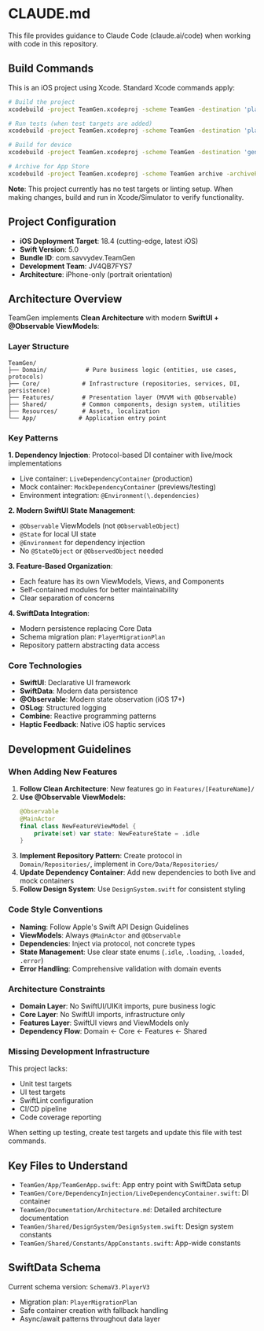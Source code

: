 # CLAUDE.md

This file provides guidance to Claude Code (claude.ai/code) when working with code in this repository.

## Build Commands

This is an iOS project using Xcode. Standard Xcode commands apply:

```bash
# Build the project
xcodebuild -project TeamGen.xcodeproj -scheme TeamGen -destination 'platform=iOS Simulator,name=iPhone 16 Pro' build

# Run tests (when test targets are added)
xcodebuild -project TeamGen.xcodeproj -scheme TeamGen -destination 'platform=iOS Simulator,name=iPhone 16 Pro' test

# Build for device
xcodebuild -project TeamGen.xcodeproj -scheme TeamGen -destination 'generic/platform=iOS' build

# Archive for App Store
xcodebuild -project TeamGen.xcodeproj -scheme TeamGen archive -archivePath TeamGen.xcarchive
```

**Note**: This project currently has no test targets or linting setup. When making changes, build and run in Xcode/Simulator to verify functionality.

## Project Configuration

- **iOS Deployment Target**: 18.4 (cutting-edge, latest iOS)
- **Swift Version**: 5.0
- **Bundle ID**: com.savvydev.TeamGen
- **Development Team**: JV4QB7FYS7
- **Architecture**: iPhone-only (portrait orientation)

## Architecture Overview

TeamGen implements **Clean Architecture** with modern **SwiftUI + @Observable ViewModels**:

### Layer Structure
```
TeamGen/
├── Domain/           # Pure business logic (entities, use cases, protocols)
├── Core/            # Infrastructure (repositories, services, DI, persistence)
├── Features/        # Presentation layer (MVVM with @Observable)
├── Shared/          # Common components, design system, utilities
├── Resources/       # Assets, localization
└── App/            # Application entry point
```

### Key Patterns

**1. Dependency Injection**: Protocol-based DI container with live/mock implementations
- Live container: `LiveDependencyContainer` (production)
- Mock container: `MockDependencyContainer` (previews/testing)
- Environment integration: `@Environment(\.dependencies)`

**2. Modern SwiftUI State Management**:
- `@Observable` ViewModels (not `@ObservableObject`)
- `@State` for local UI state
- `@Environment` for dependency injection
- No `@StateObject` or `@ObservedObject` needed

**3. Feature-Based Organization**:
- Each feature has its own ViewModels, Views, and Components
- Self-contained modules for better maintainability
- Clear separation of concerns

**4. SwiftData Integration**:
- Modern persistence replacing Core Data
- Schema migration plan: `PlayerMigrationPlan`
- Repository pattern abstracting data access

### Core Technologies

- **SwiftUI**: Declarative UI framework
- **SwiftData**: Modern data persistence
- **@Observable**: Modern state observation (iOS 17+)
- **OSLog**: Structured logging
- **Combine**: Reactive programming patterns
- **Haptic Feedback**: Native iOS haptic services

## Development Guidelines

### When Adding New Features

1. **Follow Clean Architecture**: New features go in `Features/[FeatureName]/`
2. **Use @Observable ViewModels**: 
   ```swift
   @Observable
   @MainActor
   final class NewFeatureViewModel {
       private(set) var state: NewFeatureState = .idle
   }
   ```
3. **Implement Repository Pattern**: Create protocol in `Domain/Repositories/`, implement in `Core/Data/Repositories/`
4. **Update Dependency Container**: Add new dependencies to both live and mock containers
5. **Follow Design System**: Use `DesignSystem.swift` for consistent styling

### Code Style Conventions

- **Naming**: Follow Apple's Swift API Design Guidelines
- **ViewModels**: Always `@MainActor` and `@Observable`
- **Dependencies**: Inject via protocol, not concrete types
- **State Management**: Use clear state enums (`.idle`, `.loading`, `.loaded`, `.error`)
- **Error Handling**: Comprehensive validation with domain events

### Architecture Constraints

- **Domain Layer**: No SwiftUI/UIKit imports, pure business logic
- **Core Layer**: No SwiftUI imports, infrastructure only
- **Features Layer**: SwiftUI views and ViewModels only
- **Dependency Flow**: Domain ← Core ← Features ← Shared

### Missing Development Infrastructure

This project lacks:
- Unit test targets
- UI test targets
- SwiftLint configuration
- CI/CD pipeline
- Code coverage reporting

When setting up testing, create test targets and update this file with test commands.

## Key Files to Understand

- `TeamGen/App/TeamGenApp.swift`: App entry point with SwiftData setup
- `TeamGen/Core/DependencyInjection/LiveDependencyContainer.swift`: DI container
- `TeamGen/Documentation/Architecture.md`: Detailed architecture documentation
- `TeamGen/Shared/DesignSystem/DesignSystem.swift`: Design system constants
- `TeamGen/Shared/Constants/AppConstants.swift`: App-wide constants

## SwiftData Schema

Current schema version: `SchemaV3.PlayerV3`
- Migration plan: `PlayerMigrationPlan`
- Safe container creation with fallback handling
- Async/await patterns throughout data layer